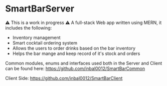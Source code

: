# SmartBarServer
⚠️ This is a work in progress ⚠️
A full-stack Web app written using MERN, it includes the following:
- Inventory management
- Smart cocktail ordering system
- Allows the users to order drinks based on the bar inventory
- Helps the bar mange and keep record of it's stock and orders

Common modules, enums and interfaces used both in the Server and Client can be found here: https://github.com/inbal0012/SmartBarCommon

Client Side: https://github.com/inbal0012/SmartBarClient
